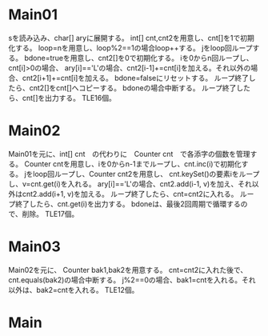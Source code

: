 # Main01
sを読み込み、char[] aryに展開する。
int[] cnt,cnt2を用意し、cnt\[\]を1で初期化する。
loop=nを用意し、loop%2==1の場合loop++する。
jをloop回ループする。
bdone=trueを用意し、cnt2\[\]を0で初期化する。
iを0からn回ループし、cnt[i]>0の場合、
ary[i]=='L'の場合、cnt2[i-1]+=cnt[i]を加える。それ以外の場合、cnt2[i+1]+=cnt[i]を加える。
bdone=falseにリセットする。
ループ終了したら、cnt2\[\]をcnt\[\]へコピーする。
bdoneの場合中断する。
ループ終了したら、cnt\[\]を出力する。
TLE16個。

# Main02
Main01を元に、int[] cnt　の代わりに　Counter cnt　で各添字の個数を管理する。
Counter cntを用意し、iを0からn-1までループし、cnt.inc(i)で初期化する。
jをloop回ループし、Counter cnt2を用意し、
cnt.keySet()の要素iをループし、v=cnt.get(i)を入れる。
ary[i]=='L'の場合、cnt2.add(i-1, v)を加え、それ以外はcnt2.add(i+1, v)を加える。
ループ終了したら、cnt=cnt2に入れる。
ループ終了したら、cnt.get(i)を出力する。
bdoneは、最後2回周期で循環するので、削除。
TLE17個。

# Main03
Main02を元に、
Counter bak1,bak2を用意する。
cnt=cnt2に入れた後で、cnt.equals(bak2)の場合中断する。
j%2==0の場合、bak1=cntを入れる。それ以外は、bak2=cntを入れる。
TLE12個。

# Main

